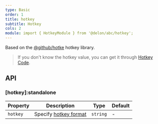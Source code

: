 ```yaml
---
type: Basic
order: 1
title: hotkey
subtitle: Hotkey
cols: 2
module: import { HotkeyModule } from '@delon/abc/hotkey';
---
```


Based on the [@github/hotke](https://github.com/github/hotkey) hotkey library.

> If you don't know the hotkey value, you can get it through [Hotkey Code](https://github.github.io/hotkey/hotkey_mapper.html).

## API

### [hotkey]:standalone

| Property | Description | Type | Default |
|----------|-------------|------|---------|
| `hotkey` | Specify [hotkey format](https://github.com/github/hotkey#hotkey-string-format) | `string` | - |
